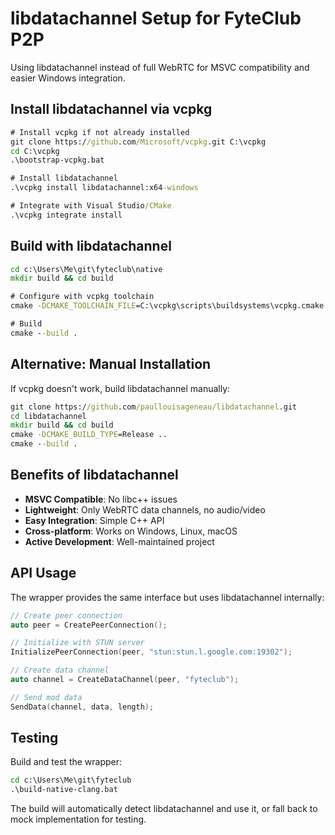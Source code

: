 # libdatachannel Setup for FyteClub P2P

Using libdatachannel instead of full WebRTC for MSVC compatibility and easier Windows integration.

## Install libdatachannel via vcpkg

```cmd
# Install vcpkg if not already installed
git clone https://github.com/Microsoft/vcpkg.git C:\vcpkg
cd C:\vcpkg
.\bootstrap-vcpkg.bat

# Install libdatachannel
.\vcpkg install libdatachannel:x64-windows

# Integrate with Visual Studio/CMake
.\vcpkg integrate install
```

## Build with libdatachannel

```cmd
cd c:\Users\Me\git\fyteclub\native
mkdir build && cd build

# Configure with vcpkg toolchain
cmake -DCMAKE_TOOLCHAIN_FILE=C:\vcpkg\scripts\buildsystems\vcpkg.cmake ..

# Build
cmake --build .
```

## Alternative: Manual Installation

If vcpkg doesn't work, build libdatachannel manually:

```cmd
git clone https://github.com/paullouisageneau/libdatachannel.git
cd libdatachannel
mkdir build && cd build
cmake -DCMAKE_BUILD_TYPE=Release ..
cmake --build .
```

## Benefits of libdatachannel

- **MSVC Compatible**: No libc++ issues
- **Lightweight**: Only WebRTC data channels, no audio/video
- **Easy Integration**: Simple C++ API
- **Cross-platform**: Works on Windows, Linux, macOS
- **Active Development**: Well-maintained project

## API Usage

The wrapper provides the same interface but uses libdatachannel internally:

```cpp
// Create peer connection
auto peer = CreatePeerConnection();

// Initialize with STUN server
InitializePeerConnection(peer, "stun:stun.l.google.com:19302");

// Create data channel
auto channel = CreateDataChannel(peer, "fyteclub");

// Send mod data
SendData(channel, data, length);
```

## Testing

Build and test the wrapper:

```cmd
cd c:\Users\Me\git\fyteclub
.\build-native-clang.bat
```

The build will automatically detect libdatachannel and use it, or fall back to mock implementation for testing.